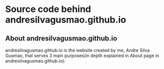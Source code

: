 # Source code behind andresilvagusmao.github.io
## About andresilvagusmao.github.io
andresilvagusmao.github.io is the website created by me, Andre Silva Gusmao, that serves 3 main purposes(in depth explained in About page in andresilvagusmao.github.io):

